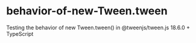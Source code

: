 # behavior-of-new-Tween.tween
Testing the behavior of new Tween.tween() in @tweenjs/tween.js 18.6.0 + TypeScript
